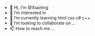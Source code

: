 - 👋 Hi, I’m @Xiaoting
- 👀 I’m interested in 
- 🌱 I’m currently learning html css c# c++
- 💞️ I’m looking to collaborate on ...
- 📫 How to reach me ...

<!---
4506879xx/4506879xx is a ✨ special ✨ repository because its `README.md` (this file) appears on your GitHub profile.
You can click the Preview link to take a look at your changes.
--->
